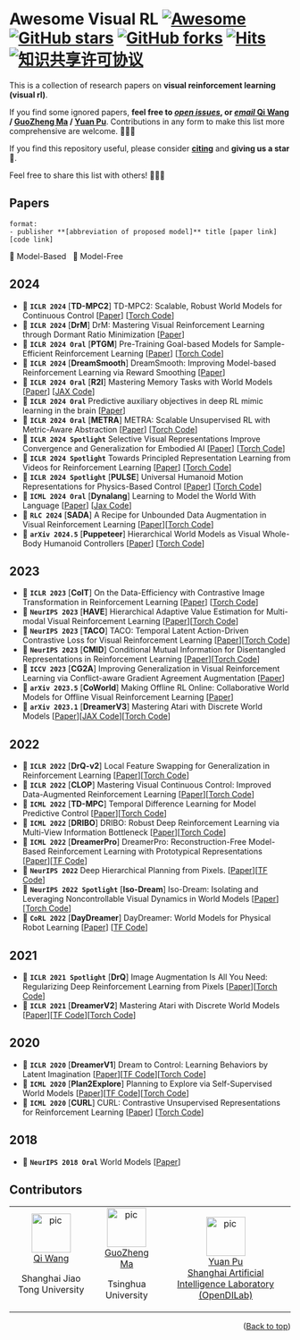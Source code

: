 # Awesome Visual RL [![Awesome](https://cdn.rawgit.com/sindresorhus/awesome/d7305f38d29fed78fa85652e3a63e154dd8e8829/media/badge.svg)](https://github.com/sindresorhus/awesome) [![GitHub stars](https://img.shields.io/github/stars/qiwang067/awesome-visual-rl)](https://github.com/qiwang067/awesome-visual-rl/stargazers) [![GitHub forks](https://img.shields.io/github/forks/qiwang067/awesome-visual-rl)](https://github.com/qiwang067/awesome-visual-rl/network) [![Hits](https://hits.seeyoufarm.com/api/count/incr/badge.svg?url=https%3A%2F%2Fgithub.com%2Fqiwang067%2Fawesome-visual-rl%2F&count_bg=%2379C83D&title_bg=%23555555&icon=&icon_color=%23E7E7E7&title=hits&edge_flat=false)](https://hits.seeyoufarm.com) <a rel="license" href="http://creativecommons.org/licenses/by-nc-sa/4.0/"><img alt="知识共享许可协议" style="border-width:0" src="https://img.shields.io/badge/license-CC%20BY--NC--SA%204.0-lightgrey" /></a>

This is a collection of research papers on **visual reinforcement learning (visual rl)**.

If you find some ignored papers, **feel free to [*open issues*](https://github.com/qiwang067/awesome-visual-rl/issues/new), or [*email* Qi Wang](mailto:qiwang067@163.com) / [GuoZheng Ma](mailto:guozheng_ma@163.com) / [Yuan Pu](mailto:puyuan1996@qq.com)**. Contributions in any form to make this list more comprehensive are welcome. 📣📣📣

If you find this repository useful, please consider **[citing](#citation)** and **giving us a star** 🌟. 

Feel free to share this list with others! 🥳🥳🥳

<!-- ## Workshop & Challenge

- [`CVPR 2024 Workshop & Challenge | OpenDriveLab`](https://opendrivelab.com/challenge2024/#predictive_world_model) Track #4: Predictive World Model.
  > Serving as an abstract spatio-temporal representation of reality, the world model can predict future states based on the current state. The learning process of world models has the potential to elevate a pre-trained foundation model to the next level. Given vision-only inputs, the neural network outputs point clouds in the future to testify its predictive capability of the world.
  
- [`CVPR 2023 Workshop on Autonomous Driving`](https://cvpr2023.wad.vision/) CHALLENGE 3: ARGOVERSE CHALLENGES, [3D Occupancy Forecasting](https://eval.ai/web/challenges/challenge-page/1977/overview) using the [Argoverse 2 Sensor Dataset](https://www.argoverse.org/av2.html#sensor-link). Predict the spacetime occupancy of the world for the next 3 seconds. -->

## Papers
```
format:
- publisher **[abbreviation of proposed model]** title [paper link] [code link]
```
:large_blue_diamond: Model-Based &nbsp; :large_orange_diamond: Model-Free

## 2024
- :large_blue_diamond: **`ICLR 2024`** [**TD-MPC2**] TD-MPC2: Scalable, Robust World Models for Continuous Control [[Paper](https://arxiv.org/pdf/2310.16828)] [[Torch Code](https://github.com/nicklashansen/tdmpc2)] 
- :large_orange_diamond: **`ICLR 2024`** [**DrM**] DrM: Mastering Visual Reinforcement Learning through Dormant Ratio Minimization [[Paper](https://arxiv.org/pdf/2310.19668)] 
- :large_orange_diamond: **`ICLR 2024 Oral`** [**PTGM**] Pre-Training Goal-based Models for Sample-Efficient Reinforcement Learning [[Paper](https://openreview.net/pdf?id=o2IEmeLL9r)] [[Torch Code](https://github.com/PKU-RL/PTGM)]
- :large_blue_diamond: **`ICLR 2024`** [**DreamSmooth**] DreamSmooth: Improving Model-based Reinforcement Learning via Reward Smoothing [[Paper](https://arxiv.org/pdf/2311.01450)]
- :large_blue_diamond: **`ICLR 2024 Oral`** [**R2I**] Mastering Memory Tasks with World Models [[Paper](http://arxiv.org/pdf/2403.04253)] [[JAX Code](https://github.com/OpenDriveLab/ViDAR)]
- :large_blue_diamond: **`ICLR 2024 Oral`** Predictive auxiliary objectives in deep RL mimic learning in the brain [[Paper](https://openreview.net/pdf?id=agPpmEgf8C)]
- :large_orange_diamond: **`ICLR 2024 Oral`** [**METRA**] METRA: Scalable Unsupervised RL with Metric-Aware Abstraction [[Paper](https://openreview.net/pdf?id=c5pwL0Soay)] [[Torch Code](https://seohong.me/projects/metra/)]
- :large_orange_diamond: **`ICLR 2024 Spotlight`** Selective Visual Representations Improve Convergence and Generalization for Embodied AI [[Paper](https://openreview.net/pdf?id=kC5nZDU5zf)] [[Torch Code](https://github.com/allenai/procthor-rl)]
- :large_orange_diamond: **`ICLR 2024 Spotlight`** Towards Principled Representation Learning from Videos for Reinforcement Learning [[Paper](https://openreview.net/pdf?id=3mnWvUZIXt)] [[Torch Code](https://github.com/microsoft/Intrepid)]
- :large_orange_diamond: **`ICLR 2024 Spotlight`** [**PULSE**] Universal Humanoid Motion Representations for Physics-Based Control [[Paper](https://openreview.net/pdf?id=OrOd8PxOO2)] [[Torch Code](https://github.com/ZhengyiLuo/PULSE)]
- :large_blue_diamond: **`ICML 2024 Oral`** [**Dynalang**] Learning to Model the World With Language [[Paper](https://openreview.net/pdf?id=7dP6Yq9Uwv)] [[Jax Code](https://github.com/jlin816/dynalang)]
- :large_orange_diamond: **`RLC 2024`** [**SADA**] A Recipe for Unbounded Data Augmentation in Visual Reinforcement Learning [[Paper](https://arxiv.org/pdf/2405.17416)][[Torch Code](https://github.com/aalmuzairee/dmcgb2)]
- :large_blue_diamond: **`arXiv 2024.5`** [**Puppeteer**] Hierarchical World Models as Visual Whole-Body Humanoid Controllers [[Paper](https://arxiv.org/pdf/2405.18418)] [[Torch Code](https://github.com/nicklashansen/puppeteer)]

## 2023

- :large_orange_diamond: **`ICLR 2023`** [**CoIT**] On the Data-Efficiency with Contrastive Image Transformation in Reinforcement Learning [[Paper](https://openreview.net/forum?id=-nm-rHXi5ga)] [[Torch Code](https://github.com/Kamituna/CoIT)]
- :large_orange_diamond: **`NeurIPS 2023`** [**HAVE**] Hierarchical Adaptive Value Estimation for Multi-modal Visual Reinforcement Learning [[Paper](https://NeurIPS.cc/virtual/2023/poster/70701)][[Torch Code](https://github.com/Yara-HYR/HAVE)]
- :large_orange_diamond: **`NeurIPS 2023`** [**TACO**] TACO: Temporal Latent Action-Driven Contrastive Loss for Visual Reinforcement Learning [[Paper](https://arxiv.org/pdf/2306.13229)][[Torch Code](https://github.com/frankzheng2022/taco)]
- :large_orange_diamond: **`NeurIPS 2023`** [**CMID**] Conditional Mutual Information for Disentangled Representations in Reinforcement Learning [[Paper](https://arxiv.org/pdf/2305.14133)][[Torch Code](https://github.com/uoe-agents/cmid)]
- :large_orange_diamond: **`ICCV 2023`** [**CG2A**] Improving Generalization in Visual Reinforcement Learning via Conflict-aware Gradient Agreement Augmentation [[Paper](https://arxiv.org/abs/2308.01194)]
- :large_blue_diamond: **`arXiv 2023.5`** [**CoWorld**] Making Offline RL Online: Collaborative World Models for Offline Visual Reinforcement Learning [[Paper](https://arxiv.org/pdf/2305.15260)]
- :large_blue_diamond: **`arXiv 2023.1`** [**DreamerV3**] Mastering Atari with Discrete World Models [[Paper](https://arxiv.org/pdf/2301.04104)][[JAX Code](https://github.com/danijar/dreamerv3)][[Torch Code](https://github.com/NM512/dreamerv3-torch)]

## 2022
- :large_orange_diamond: **`ICLR 2022`** [**DrQ-v2**] Local Feature Swapping for Generalization in Reinforcement Learning [[Paper](https://arxiv.org/pdf/2107.09645)][[Torch Code](https://github.com/facebookresearch/drqv2)]
- :large_orange_diamond: **`ICLR 2022`** [**CLOP**] Mastering Visual Continuous Control: Improved Data-Augmented Reinforcement Learning [[Paper](https://openreview.net/forum?id=Sq0-tgDyHe4)][[Torch Code](https://github.com/DavidBert/CLOP)]
- :large_blue_diamond: **`ICML 2022`** [**TD-MPC**] Temporal Difference Learning for Model Predictive Control [[Paper](https://arxiv.org/pdf/2203.04955)][[Torch Code](https://github.com/nicklashansen/tdmpc)]
- :large_orange_diamond: **`ICML 2022`** [**DRIBO**] DRIBO: Robust Deep Reinforcement Learning via Multi-View Information Bottleneck [[Paper](https://proceedings.mlr.press/v162/fan22b.html)][[Torch Code](https://github.com/BU-DEPEND-Lab/DRIBO)]
- :large_blue_diamond: **`ICML 2022`** [**DreamerPro**] DreamerPro: Reconstruction-Free Model-Based Reinforcement Learning with Prototypical Representations [[Paper](https://proceedings.mlr.press/v162/deng22a/deng22a.pdf)][[TF Code](https://github.com/fdeng18/dreamer-pro)]
- :large_blue_diamond: **`NeurIPS 2022`**  Deep Hierarchical Planning from Pixels.  [[Paper](https://proceedings.neurips.cc/paper_files/paper/2022/file/a766f56d2da42cae20b5652970ec04ef-Paper-Conference.pdf)][[TF Code](https://github.com/danijar/director)]
- :large_blue_diamond: **`NeurIPS 2022 Spotlight`** [**Iso-Dream**] Iso-Dream: Isolating and Leveraging Noncontrollable Visual Dynamics in World Models [[Paper](https://proceedings.neurips.cc/paper_files/paper/2022/file/9316769afaaeeaad42a9e3633b14e801-Paper-Conference.pdf)][[Torch Code](https://github.com/panmt/Iso-Dream)]
- :large_blue_diamond: **`CoRL 2022`** [**DayDreamer**] DayDreamer: World Models for Physical Robot Learning [[Paper](https://proceedings.mlr.press/v205/wu23c/wu23c.pdf)] [[TF Code](https://github.com/danijar/daydreamer)]


## 2021
- :large_orange_diamond: **`ICLR 2021 Spotlight`** [**DrQ**] Image Augmentation Is All You Need: Regularizing Deep Reinforcement Learning from Pixels  [[Paper](https://arxiv.org/pdf/2004.13649)][[Torch Code](https://github.com/denisyarats/drq)]
- :large_blue_diamond: **`ICLR 2021`** [**DreamerV2**] Mastering Atari with Discrete World Models [[Paper](https://arxiv.org/pdf/2010.02193)][[TF Code](https://github.com/danijar/dreamerv2)][[Torch Code](https://github.com/jsikyoon/dreamer-torch)]

## 2020
- :large_blue_diamond: **`ICLR 2020`** [**DreamerV1**] Dream to Control: Learning Behaviors by Latent Imagination [[Paper](https://arxiv.org/pdf/1912.01603)][[TF Code](https://github.com/danijar/dreamer)][[Torch Code](https://github.com/juliusfrost/dreamer-pytorch)]
- :large_blue_diamond: **`ICML 2020`** [**Plan2Explore**] Planning to Explore via Self-Supervised World Models [[Paper](https://arxiv.org/pdf/2005.05960)][[TF Code](https://github.com/ramanans1/plan2explore)][[Torch Code](https://github.com/yusukeurakami/plan2explore-pytorch)]
- :large_orange_diamond: **`ICML 2020`** [**CURL**] CURL: Contrastive Unsupervised Representations for Reinforcement Learning [[Paper](https://arxiv.org/pdf/2004.04136)] [[Torch Code](https://github.com/MishaLaskin/curl)]

## 2018
- :large_blue_diamond: **`NeurIPS 2018 Oral`** World Models [[Paper](https://arxiv.org/pdf/1803.10122)]

## Contributors

<table border="0">
  <tbody>
    <tr align="center" >
      <td>
         <a href="https://github.com/qiwang067"><img width="70" height="70" src="https://github.com/qiwang067.png?s=40" alt="pic"></a><br>
         <a href="https://github.com/qiwang067">Qi Wang</a> 
        <p> Shanghai Jiao Tong University </p>
      </td>
      <td>
         <a href="https://github.com/Guozheng-Ma"><img width="70" height="70" src="https://github.com/Guozheng-Ma.png?s=40" alt="pic"></a><br>
         <a href="https://github.com/Guozheng-Ma">GuoZheng Ma</a>
         <p>Tsinghua University</p>
      </td>
      <td>
         <a href="https://github.com/puyuan1996"><img width="70" height="70" src="https://github.com/puyuan1996.png?s=40" alt="pic"></a><br>
         <a href="https://github.com/puyuan1996">Yuan Pu</a><br>
        <a href="https://github.com/opendilab">Shanghai Artificial Intelligence Laboratory (OpenDILab)</a>
      </td>
    </tr>
  </tbody>
</table>

<p align="right">(<a href="#top">Back to top</a>)</p>

